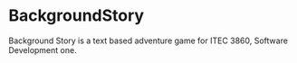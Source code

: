 BackgroundStory
===============

Background Story is a text based adventure game for ITEC 3860, Software Development one.
